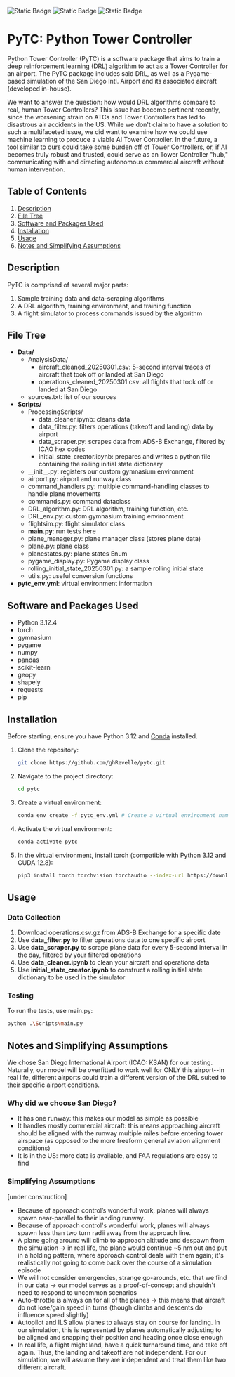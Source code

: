 <!-- badges: start -->

![Static Badge](https://img.shields.io/badge/lifecycle-wip-red)
![Static Badge](https://img.shields.io/badge/license-MIT-white)
![Static Badge](https://img.shields.io/badge/python-3.12.4-blue)

<!-- badges: end -->

# PyTC: Python Tower Controller 

Python Tower Controller (PyTC) is a software package that aims to train a deep reinforcement learning (DRL) algorithm to act as a Tower Controller for an airport. The PyTC package includes said DRL, as well as a Pygame-based simulation of the San Diego Intl. Airport and its associated aircraft (developed in-house).

We want to answer the question: how would DRL algorithms compare to real, human Tower Controllers? This issue has become pertinent recently, since the worsening strain on ATCs and Tower Controllers has led to disastrous air accidents in the US. While we don't claim to have a solution to such a multifaceted issue, we did want to examine how we could use machine learning to produce a viable AI Tower Controller. In the future, a tool similar to ours could take some burden off of Tower Controllers, or, if AI becomes truly robust and trusted, could serve as an Tower Controller "hub," communicating with and directing autonomous commercial aircraft without human intervention.

## Table of Contents
1. [Description](#description)
2. [File Tree](#file-tree)
3. [Software and Packages Used](#software-and-packages-used)
4. [Installation](#installation)
5. [Usage](#usage)
6. [Notes and Simplifying Assumptions](#notes-and-simplifying-assumptions)

## Description  

PyTC is comprised of several major parts:  
1. Sample training data and data-scraping algorithms
2. A DRL algorithm, training environment, and training function
3. A flight simulator to process commands issued by the algorithm

## File Tree  

- **Data/**
    - AnalysisData/
        - aircraft_cleaned_20250301.csv: 5-second interval traces of aircraft that took off or landed at San Diego
        - operations_cleaned_20250301.csv: all flights that took off or landed at San Diego
    - sources.txt: list of our sources
- **Scripts/**
    - ProcessingScripts/
        - data_cleaner.ipynb: cleans data
        - data_filter.py: filters operations (takeoff and landing) data by airport
        - data_scraper.py: scrapes data from ADS-B Exchange, filtered by ICAO hex codes
        - initial_state_creator.ipynb: prepares and writes a python file containing the rolling initial state dictionary
    - \_\_init\_\_.py: registers our custom gymnasium environment
    - airport.py: airport and runway class
    - command_handlers.py: multiple command-handling classes to handle plane movements
    - commands.py: command dataclass
    - DRL_algorithm.py: DRL algorithm, training function, etc.
    - DRL_env.py: custom gymnasium training environment
    - flightsim.py: flight simulator class
    - **main.py**: run tests here
    - plane_manager.py: plane manager class (stores plane data)
    - plane.py: plane class
    - planestates.py: plane states Enum
    - pygame_display.py: Pygame display class
    - rolling_initial_state_20250301.py: a sample rolling initial state
    - utils.py: useful conversion functions
- **pytc_env.yml**: virtual environment information

## Software and Packages Used

- Python 3.12.4
- torch
- gymnasium
- pygame
- numpy
- pandas
- scikit-learn
- geopy
- shapely
- requests
- pip

## Installation

Before starting, ensure you have Python 3.12 and [Conda](https://docs.conda.io/projects/conda/en/latest/user-guide/install/index.html) installed.
1. Clone the repository:  
   ```bash
   git clone https://github.com/ghRevelle/pytc.git
    ``` 
2. Navigate to the project directory:  
   ```bash
   cd pytc
   ```
3. Create a virtual environment:  
   ```bash
   conda env create -f pytc_env.yml # Create a virtual environment named 'pytc'
   ```
4. Activate the virtual environment:  
   ```bash
   conda activate pytc
   ```
5. In the virtual environment, install torch (compatible with Python 3.12 and CUDA 12.8):
   ```bash
   pip3 install torch torchvision torchaudio --index-url https://download.pytorch.org/whl/cu128
   ```

## Usage

### Data Collection  
1. Download operations.csv.gz from ADS-B Exchange for a specific date
2. Use **data_filter.py** to filter operations data to one specific airport
3. Use **data_scraper.py** to scrape plane data for every 5-second interval in the day, filtered by your filtered operations
4. Use **data_cleaner.ipynb** to clean your aircraft and operations data
5. Use **initial_state_creator.ipynb** to construct a rolling initial state dictionary to be used in the simulator

### Testing  
To run the tests, use main.py:
```bash
python .\Scripts\main.py
```
## Notes and Simplifying Assumptions

We chose San Diego International Airport (ICAO: KSAN) for our testing. Naturally, our model will be overfitted to work well for ONLY this airport--in real life, different airports could train a different version of the DRL suited to their specific airport conditions. 

### Why did we choose San Diego?  

- It has one runway: this makes our model as simple as possible
- It handles mostly commercial aircraft: this means approaching aircraft should be aligned with the runway multiple miles before entering tower airspace (as opposed to the more freeform general aviation alignment conditions)
- It is in the US: more data is available, and FAA regulations are easy to find

### Simplifying Assumptions
[under construction]

- Because of approach control’s wonderful work, planes will always spawn near-parallel to their landing runway.
- Because of approach control's wonderful work, planes will always spawn less than two turn radii away from the approach line.
- A plane going around will climb to approach altitude and despawn from the simulation -> in real life, the plane would continue ~5 nm out and put in a holding pattern, where approach control deals with them again; it's realistically not going to come back over the course of a simulation episode
- We will not consider emergencies, strange go-arounds, etc. that we find in our data -> our model serves as a proof-of-concept and shouldn't need to respond to uncommon scenarios
- Auto-throttle is always on for all of the planes -> this means that aircraft do not lose/gain speed in turns (though climbs and descents do influence speed slightly)
- Autopilot and ILS allow planes to always stay on course for landing. In our simulation, this is represented by planes automatically adjusting to be aligned and snapping their position and heading once close enough
- In real life, a flight might land, have a quick turnaround time, and take off again. Thus, the landing and takeoff are not independent. For our simulation, we will assume they are independent and treat them like two different aircraft.
